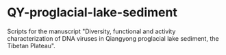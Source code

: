 # QY-proglacial-lake-sediment
 Scripts for the manuscript "Diversity, functional and activity characterization of DNA viruses in Qiangyong proglacial lake sediment, the Tibetan Plateau".
